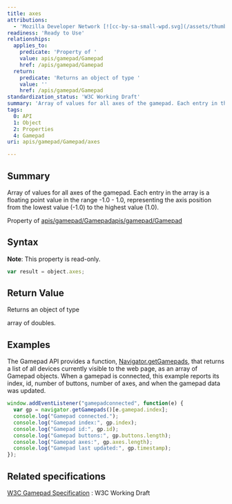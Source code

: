 ```yaml
---
title: axes
attributions:
  - 'Mozilla Developer Network [![cc-by-sa-small-wpd.svg](/assets/thumb/8/8c/cc-by-sa-small-wpd.svg/120px-cc-by-sa-small-wpd.svg.png)](http://creativecommons.org/licenses/by-sa/3.0/us/): [Article](https://developer.mozilla.org/en-US/docs/Web/Guide/API/Gamepad)'
readiness: 'Ready to Use'
relationships:
  applies_to:
    predicate: 'Property of '
    value: apis/gamepad/Gamepad
    href: /apis/gamepad/Gamepad
  return:
    predicate: 'Returns an object of type '
    value: ''
    href: /apis/gamepad/Gamepad
standardization_status: 'W3C Working Draft'
summary: 'Array of values for all axes of the gamepad. Each entry in the array is a floating point value in the range -1.0 - 1.0, representing the axis position from the lowest value (-1.0) to the highest value (1.0).'
tags:
  0: API
  1: Object
  2: Properties
  4: Gamepad
uri: apis/gamepad/Gamepad/axes

---
```

## <span>Summary</span>

Array of values for all axes of the gamepad. Each entry in the array is a floating point value in the range -1.0 - 1.0, representing the axis position from the lowest value (-1.0) to the highest value (1.0).

Property of [apis/gamepad/Gamepad](/apis/gamepad/Gamepad)[apis/gamepad/Gamepad](/apis/gamepad/Gamepad)

## <span>Syntax</span>

**Note**: This property is read-only.

``` js
var result = object.axes;
```

## <span>Return Value</span>

Returns an object of type<span></span>

array of doubles.

## <span>Examples</span>

The Gamepad API provides a function, [Navigator.getGamepads](/dom/Navigator/getGamepads), that returns a list of all devices currently visible to the web page, as an array of Gamepad objects. When a gamepad is connected, this example reports its index, id, number of buttons, number of axes, and when the gamepad data was updated.

``` js
window.addEventListener("gamepadconnected", function(e) {
  var gp = navigator.getGamepads()[e.gamepad.index];
  console.log("Gamepad connected.");
  console.log("Gamepad index:", gp.index);
  console.log("Gamepad id:", gp.id);
  console.log("Gamepad buttons:", gp.buttons.length);
  console.log("Gamepad axes:", gp.axes.length);
  console.log("Gamepad last updated:", gp.timestamp);
});
```

## <span>Related specifications</span>

[W3C Gamepad Specification](https://dvcs.w3.org/hg/gamepad/raw-file/default/gamepad.html)
:   W3C Working Draft
